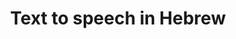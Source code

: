 ---
title: Text to speech in Hebrew
emoji: 🐢
colorFrom: red
colorTo: green
sdk: docker
sdk_version: "4.44.0"
app_file: app.py
pinned: false
---